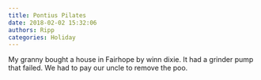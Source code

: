 ```yaml
---
title: Pontius Pilates
date: 2018-02-02 15:32:06
authors: Ripp
categories: Holiday
---
```


 My granny bought a house in Fairhope by winn dixie. It had a grinder pump that failed. We had to pay our uncle to remove the poo.